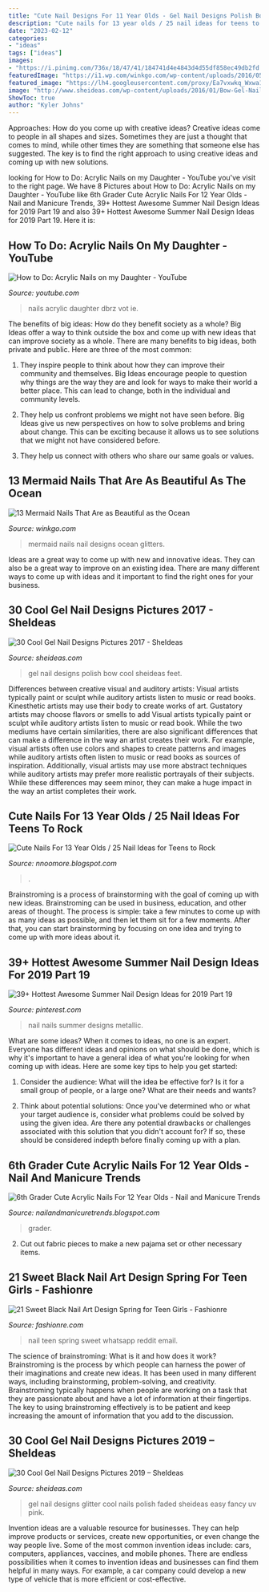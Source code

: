 ```yaml
---
title: "Cute Nail Designs For 11 Year Olds - Gel Nail Designs Polish Bow Cool Sheideas Feet"
description: "Cute nails for 13 year olds / 25 nail ideas for teens to rock"
date: "2023-02-12"
categories:
- "ideas"
tags: ["ideas"]
images:
- "https://i.pinimg.com/736x/18/47/41/184741d4e4843d4d55df858ec49db2fd.jpg"
featuredImage: "https://i1.wp.com/winkgo.com/wp-content/uploads/2016/05/13-Mermaid-Nails-Art-Designs-05.jpg?w=1060&amp;ssl=1"
featured_image: "https://lh4.googleusercontent.com/proxy/Ea7vxwkq_Wxwa1h_Nubm4pvkEjiuxCJIkdoCrDCY6xwfeQl3AFK51I6EWiNTbk2VJ0W3_HhZ8IicMKvVwle4MzjhVGZ6Qy-7G9seReFoI476CMuz8GA9uuAq1By05Z6DO13_nhmV2f7nd_m88hTQF8aY40B4Cw=w1200-h630-p-k-no-nu"
image: "http://www.sheideas.com/wp-content/uploads/2016/01/Bow-Gel-Nail-Design-Ideas-1024x1007.jpg"
ShowToc: true
author: "Kyler Johns"
---
```



Approaches: How do you come up with creative ideas?
Creative ideas come to people in all shapes and sizes. Sometimes they are just a thought that comes to mind, while other times they are something that someone else has suggested. The key is to find the right approach to using creative ideas and coming up with new solutions.

	

		
looking for How to Do: Acrylic Nails on my Daughter - YouTube you've visit to the right page. We have 8 Pictures about How to Do: Acrylic Nails on my Daughter - YouTube like 6th Grader Cute Acrylic Nails For 12 Year Olds - Nail and Manicure Trends, 39+ Hottest Awesome Summer Nail Design Ideas for 2019 Part 19 and also 39+ Hottest Awesome Summer Nail Design Ideas for 2019 Part 19. Here it is:
		
    
## How To Do: Acrylic Nails On My Daughter - YouTube

<img loading=lazy src="http://i.ytimg.com/vi/dbRz_VOT-iE/maxresdefault.jpg" onerror="this.onerror=null;this.src='https://tse1.mm.bing.net/th?id=OIP.ZiSc_ARpuvIFbu8u1_DYzAHaEK&amp;pid=15.1';" alt="How to Do: Acrylic Nails on my Daughter - YouTube">

_Source: youtube.com_

>nails acrylic daughter dbrz vot ie. 

	

The benefits of big ideas: How do they benefit society as a whole?
Big Ideas offer a way to think outside the box and come up with new ideas that can improve society as a whole. There are many benefits to big ideas, both private and public. Here are three of the most common: 
1) They inspire people to think about how they can improve their community and themselves. Big Ideas encourage people to question why things are the way they are and look for ways to make their world a better place. This can lead to change, both in the individual and community levels.

2) They help us confront problems we might not have seen before. Big Ideas give us new perspectives on how to solve problems and bring about change. This can be exciting because it allows us to see solutions that we might not have considered before.

3) They help us connect with others who share our same goals or values.

    
## 13 Mermaid Nails That Are As Beautiful As The Ocean

<img loading=lazy src="https://i1.wp.com/winkgo.com/wp-content/uploads/2016/05/13-Mermaid-Nails-Art-Designs-05.jpg?w=1060&amp;ssl=1" onerror="this.onerror=null;this.src='https://tse1.mm.bing.net/th?id=OIP.toJWSo9goOm6bmHU1YtvGQHaHU&amp;pid=15.1';" alt="13 Mermaid Nails That Are as Beautiful as the Ocean">

_Source: winkgo.com_

>mermaid nails nail designs ocean glitters. 

	

Ideas are a great way to come up with new and innovative ideas. They can also be a great way to improve on an existing idea. There are many different ways to come up with ideas and it important to find the right ones for your business.

    
## 30 Cool Gel Nail Designs Pictures 2017 - SheIdeas

<img loading=lazy src="http://www.sheideas.com/wp-content/uploads/2016/01/Bow-Gel-Nail-Design-Ideas-1024x1007.jpg" onerror="this.onerror=null;this.src='https://tse4.mm.bing.net/th?id=OIP.k68NRFH6u1i1_mw4UwuWBAHaHS&amp;pid=15.1';" alt="30 Cool Gel Nail Designs Pictures 2017 - SheIdeas">

_Source: sheideas.com_

>gel nail designs polish bow cool sheideas feet. 

	

Differences between creative visual and auditory artists: Visual artists typically paint or sculpt while auditory artists listen to music or read books. Kinesthetic artists may use their body to create works of art. Gustatory artists may choose flavors or smells to add
Visual artists typically paint or sculpt while auditory artists listen to music or read book. While the two mediums have certain similarities, there are also significant differences that can make a difference in the way an artist creates their work. For example, visual artists often use colors and shapes to create patterns and images while auditory artists often listen to music or read books as sources of inspiration. Additionally, visual artists may use more abstract techniques while auditory artists may prefer more realistic portrayals of their subjects. While these differences may seem minor, they can make a huge impact in the way an artist completes their work.

    
## Cute Nails For 13 Year Olds / 25 Nail Ideas For Teens To Rock

<img loading=lazy src="https://lh3.googleusercontent.com/proxy/5f3pRXnkyMGxTij5tMnhkLCtp5G6es8Jp3magadJUveCCQWqbu6GY57oxvt_oxLUnTOruiS6ot02e_i3PTwLO2GOfOLUxWCmSP3XKMo6dR4BsaxGPbL6HNJi7Q35xH-Y=w1200-h630-p-k-no-nu" onerror="this.onerror=null;this.src='https://tse2.mm.bing.net/th?id=OIP.CXEgZpmx1ZvXVChPmSgbzAHaGV&amp;pid=15.1';" alt="Cute Nails For 13 Year Olds / 25 Nail Ideas for Teens to Rock">

_Source: nnoomore.blogspot.com_

>. 

	

Brainstroming is a process of brainstorming with the goal of coming up with new ideas. Brainstroming can be used in business, education, and other areas of thought. The process is simple: take a few minutes to come up with as many ideas as possible, and then let them sit for a few moments. After that, you can start brainstorming by focusing on one idea and trying to come up with more ideas about it.

    
## 39+ Hottest Awesome Summer Nail Design Ideas For 2019 Part 19

<img loading=lazy src="https://i.pinimg.com/736x/18/47/41/184741d4e4843d4d55df858ec49db2fd.jpg" onerror="this.onerror=null;this.src='https://tse1.mm.bing.net/th?id=OIP.OO48r9Zc2kwGkh15pKSLUQHaMC&amp;pid=15.1';" alt="39+ Hottest Awesome Summer Nail Design Ideas for 2019 Part 19">

_Source: pinterest.com_

>nail nails summer designs metallic. 

	

What are some ideas?
When it comes to ideas, no one is an expert. Everyone has different ideas and opinions on what should be done, which is why it's important to have a general idea of what you're looking for when coming up with ideas. Here are some key tips to help you get started:
1. Consider the audience: What will the idea be effective for? Is it for a small group of people, or a large one? What are their needs and wants?

2. Think about potential solutions: Once you've determined who or what your target audience is, consider what problems could be solved by using the given idea. Are there any potential drawbacks or challenges associated with this solution that you didn't account for? If so, these should be considered indepth before finally coming up with a plan.


    
## 6th Grader Cute Acrylic Nails For 12 Year Olds - Nail And Manicure Trends

<img loading=lazy src="https://lh4.googleusercontent.com/proxy/Ea7vxwkq_Wxwa1h_Nubm4pvkEjiuxCJIkdoCrDCY6xwfeQl3AFK51I6EWiNTbk2VJ0W3_HhZ8IicMKvVwle4MzjhVGZ6Qy-7G9seReFoI476CMuz8GA9uuAq1By05Z6DO13_nhmV2f7nd_m88hTQF8aY40B4Cw=w1200-h630-p-k-no-nu" onerror="this.onerror=null;this.src='https://tse1.mm.bing.net/th?id=OIP.t9C9dr_kJM_jZD-MsQhq9AHaD4&amp;pid=15.1';" alt="6th Grader Cute Acrylic Nails For 12 Year Olds - Nail and Manicure Trends">

_Source: nailandmanicuretrends.blogspot.com_

>grader. 

	

2. Cut out fabric pieces to make a new pajama set or other necessary items.

    
## 21 Sweet Black Nail Art Design Spring For Teen Girls - Fashionre

<img loading=lazy src="https://live.staticflickr.com/65535/32801776267_bf89eb9f8d_o.jpg" onerror="this.onerror=null;this.src='https://tse4.mm.bing.net/th?id=OIP.ce2IUb7lWWoKwjeid37p9QHaJB&amp;pid=15.1';" alt="21 Sweet Black Nail Art Design Spring for Teen Girls - Fashionre">

_Source: fashionre.com_

>nail teen spring sweet whatsapp reddit email. 

	

The science of brainstroming: What is it and how does it work?
Brainstroming is the process by which people can harness the power of their imaginations and create new ideas. It has been used in many different ways, including brainstorming, problem-solving, and creativity. Brainstroming typically happens when people are working on a task that they are passionate about and have a lot of information at their fingertips. The key to using brainstroming effectively is to be patient and keep increasing the amount of information that you add to the discussion.

    
## 30 Cool Gel Nail Designs Pictures 2019 – SheIdeas

<img loading=lazy src="https://www.sheideas.com/wp-content/uploads/2016/01/Cool-Glitter-Faded-Gel-Nail-Designs.jpg" onerror="this.onerror=null;this.src='https://tse2.mm.bing.net/th?id=OIP.5eUCeYbOUmFuEwHzZtFMfgHaF4&amp;pid=15.1';" alt="30 Cool Gel Nail Designs Pictures 2019 – SheIdeas">

_Source: sheideas.com_

>gel nail designs glitter cool nails polish faded sheideas easy fancy uv pink. 

	

Invention ideas are a valuable resource for businesses. They can help improve products or services, create new opportunities, or even change the way people live. Some of the most common invention ideas include: cars, computers, appliances, vaccines, and mobile phones. There are endless possibilities when it comes to invention ideas and businesses can find them helpful in many ways. For example, a car company could develop a new type of vehicle that is more efficient or cost-effective.

